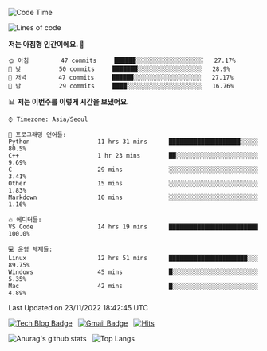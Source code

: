 <!-- ### Hi there 👋 -->

<!--
**dnchoi/dnchoi** is a ✨ _special_ ✨ repository because its `README.md` (this file) appears on your GitHub profile.

Here are some ideas to get you started:

- 🔭 I’m currently working on ...
- 🌱 I’m currently learning ...
- 👯 I’m looking to collaborate on ...
- 🤔 I’m looking for help with ...
- 💬 Ask me about ...
- 📫 How to reach me: ...
- 😄 Pronouns: ...
- ⚡ Fun fact: ...
-->

<!--START_SECTION:waka-->
![Code Time](http://img.shields.io/badge/Code%20Time-248%20hrs%2049%20mins-blue)

![Lines of code](https://img.shields.io/badge/%EC%A0%80%EB%8A%94%20%EC%97%AC%ED%83%9C%EA%B9%8C%EC%A7%80%20-89%20Thousand%20%EC%A4%84%EC%9D%98%20%EC%BD%94%EB%93%9C%EB%A5%BC%20%EC%9E%91%EC%84%B1%ED%96%88%EC%96%B4%EC%9A%94.-blue)

**저는 아침형 인간이에요. 🐤** 

```text
🌞 아침         47 commits     ██████░░░░░░░░░░░░░░░░░░░   27.17% 
🌆 낮　         50 commits     ███████░░░░░░░░░░░░░░░░░░   28.9% 
🌃 저녁         47 commits     ██████░░░░░░░░░░░░░░░░░░░   27.17% 
🌙 밤　         29 commits     ████░░░░░░░░░░░░░░░░░░░░░   16.76%

```


📊 **저는 이번주를 이렇게 시간을 보냈어요.** 

```text
⌚︎ Timezone: Asia/Seoul

💬 프로그래밍 언어들: 
Python                   11 hrs 31 mins      ████████████████████░░░░░   80.5% 
C++                      1 hr 23 mins        ██░░░░░░░░░░░░░░░░░░░░░░░   9.69% 
C                        29 mins             ░░░░░░░░░░░░░░░░░░░░░░░░░   3.41% 
Other                    15 mins             ░░░░░░░░░░░░░░░░░░░░░░░░░   1.83% 
Markdown                 10 mins             ░░░░░░░░░░░░░░░░░░░░░░░░░   1.16%

🔥 에디터들: 
VS Code                  14 hrs 19 mins      █████████████████████████   100.0%

💻 운영 체제들: 
Linux                    12 hrs 51 mins      ██████████████████████░░░   89.75% 
Windows                  45 mins             █░░░░░░░░░░░░░░░░░░░░░░░░   5.35% 
Mac                      42 mins             █░░░░░░░░░░░░░░░░░░░░░░░░   4.89%

```


 Last Updated on 23/11/2022 18:42:45 UTC
<!--END_SECTION:waka-->


[![Tech Blog Badge](http://img.shields.io/badge/-Tech%20blog-black?style=flat-square&logo=github&link=https://zzsza.github.io/)](https://dnchoi.github.io/)
&nbsp;
[![Gmail Badge](https://img.shields.io/badge/Gmail-d14836?style=flat-square&logo=Gmail&logoColor=white&link=mailto:snugyun01@gmail.com)](mailto:dongnyeokc@gmail.com)
&nbsp;
[![Hits](https://hits.seeyoufarm.com/api/count/incr/badge.svg?url=https%3A%2F%2Fgithub.com%2Fgjbae1212%2Fhit-counter&count_bg=%233D7CC8&title_bg=%23555555&icon=&icon_color=%23E7E7E7&title=hits&edge_flat=false)](https://hits.seeyoufarm.com)

![Anurag's github stats](https://github-readme-stats.vercel.app/api?username=dnchoi&show_icons=true&theme=tokyonight)
&nbsp;
![Top Langs](https://github-readme-stats.vercel.app/api/top-langs/?username=dnchoi&layout=compact&theme=tokyonight)

<div align='center'>
